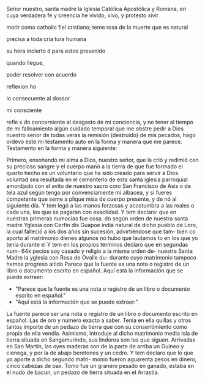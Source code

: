 Señor nuestro, santa madre la Iglesia Católica Apostólica y Romana, en cuya verdadera fe y creencia he vivido, vivo,
y
protesto
xivir

morir
como
catholic
fiel
cristiano;
teme
rosa
de
la
muerte
que
es
natural

precisa
a
toda
cria
tura
humana

su
hora
incierto
d
para
estos
prevenido

quando
llegue,

poder
resolver
con
acuerdo

reflexion
ho

lo
consecuente
al
dossor

mi
consciente

refle
x
do concerniente al desgasto de mi conciencia, y no tener al tiempo de mi falloamiento algún cuidado temporal que me obstre pedir a Dios nuestro senor de todas veras la remisión (destruido) de mis pecados, hago ordevo este mi testamento auto en la forma y manera que me parece.
Testamento en la forma y manera siguiente:

Primero, ensoñando mi alma a Dios, nuestro señor, que la crió y redimió con su precioso sangre y el cuerpo manó a la tierra de que fue formado el quarto hecho es un voluntario que ha sido creado para servir a Dios.
voluntad sea resultada en el cementerio de esta santa iglesia parroquial amordjado con el avito de nuestro sacro coro San Francisco de Asis o de tela azul según tengo por convenciamente mi albacea, y si fueres competente que seme a
plique misa de cuerpo presente, y de nó al siguiente día. Y tem legó a las manos forzosas y acostumbra a las reales o cada una, los que se pagaran con exactidad. Y tem declara: que en nuestras primeras numocias fue cosa.
do según orden de nuestra santa madre Yglesia con Cerfin
dis Guapoe india natural de dicho pueblo de Loro, la cual
falleció a los dos años sin sucesión, advirtiéndose que tam-
bien co aporto al matrimonio díenes algunos no hubo que
lautamos
to en los que yo tenia durante el
Y tem en los propios terminos declaro que en segundas num- 64x pecios soy casado y religio a la misma orden de- nuestra Santa Madre la yglesia con Rosa de Ovalle du- durante cuyo matrimonio tampoco hemos progreso aitido
Parece que la fuente es una nota o registro de un libro o documento escrito en español. Aquí está la información que se puede extraer:

- "Parece que la fuente es una nota o registro de un libro o documento escrito en español."
- "Aquí está la información que se puede extraer:"

La fuente parece ser una nota o registro de un libro o documento escrito en español.
Las de oro y número exacto a saber. Tenía en ella quillas y otros tantos importe de un pedazo de tierra que con su consentimiento como propia de ella vendía. Asimismo, introduje al dicho matrimonio media Isla de tierra situada en Sangamurindo, sus linderos son los que siguen.
Arrivadas en San Martín, las oyes maderas son de la parte de arriba un Guineo y cienega, y por la de abajo beretones y un cedro. Y tem declaro que lo que yo aporte a dicho segundo matri- monio fueron aguarenta pesos en dinero, cinco cabezas de oax.
Tomo fue un granero pesado en ganado, estaba en el nudo de bacun, un pedazo de tierra situada en el Arrastía.